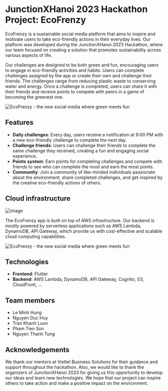 # JunctionXHanoi 2023 Hackathon Project: EcoFrenzy

EcoFrenzy is a sustainable social media platform that aims to inspire and motivate users to take eco-friendly actions in their everyday lives. Our platform was developed during the JunctionXHanoi 2023 Hackathon, where our team focused on creating a solution that promotes sustainability across various aspects of life.

Our challenges are designed to be both green and fun, encouraging users to engage in eco-friendly activities and habits. Users can complete challenges assigned by the app or create their own and challenge their friends. The challenges range from reducing plastic waste to conserving water and energy. Once a challenge is completed, users can share it with their friends and receive points to compete with peers in a game of becoming the greenest one.

![EcoFrenzy - the new social media where green meets fun](img/EcoFrenzy.jpg)

## Features

- **Daily challenges**: Every day, users receive a notification at 9:00 PM with a new eco-friendly challenge to complete the next day.
- **Challenge friends**: Users can challenge their friends to complete the same challenge they received, creating a fun and engaging social experience.
- **Points system**: Earn points for completing challenges and compete with friends to see who can complete the most and earn the most points.
- **Community**: Join a community of like-minded individuals passionate about the environment, share completed challenges, and get inspired by the creative eco-friendly actions of others.

## Cloud infrastructure
![image](https://user-images.githubusercontent.com/78474449/233354664-df16366e-da83-40a1-85cf-35355b409170.png)

The EcoFrenzy app is built on top of AWS infrastructure. Our backend is mostly powered by serverless applications such as AWS Lambda, DynamoDB, API Gateway, which provide us with cost-effective and scalable cloud computing capabilities.

![EcoFrenzy - the new social media where green meets fun](img/CloudInfrastructure.png)

## Technologies

- **Frontend**: Flutter
- **Backend**: AWS Lambda, DynamoDB, API Gateway, Cognito, S3, CloudFront, ...

## Team members

- Le Minh Hung
- Nguyen Duc Huy
- Tran Khanh Luon
- Pham Tien Son
- Nguyen Thanh Tung

## Acknowledgements

We thank our mentors at Viettel Business Solutions for their guidance and support throughout the hackathon. Also, we would like to thank the organizers of JunctionXHanoi 2023 for giving us this opportunity to develop our ideas and learn new technologies. We hope that our project can inspire others to take action and make a positive impact on the environment.
